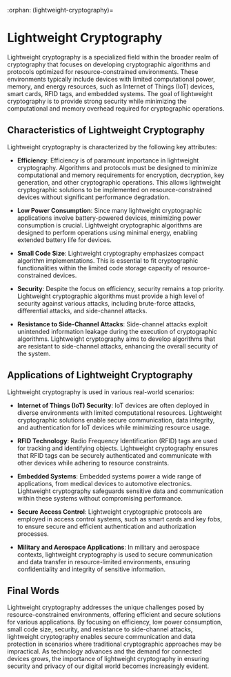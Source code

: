 :orphan:
(lightweight-cryptography)=

# Lightweight Cryptography

Lightweight cryptography is a specialized field within the broader realm of cryptography that focuses on developing cryptographic algorithms and protocols optimized for resource-constrained environments. These environments typically include devices with limited computational power, memory, and energy resources, such as Internet of Things (IoT) devices, smart cards, RFID tags, and embedded systems. The goal of lightweight cryptography is to provide strong security while minimizing the computational and memory overhead required for cryptographic operations.

## Characteristics of Lightweight Cryptography

Lightweight cryptography is characterized by the following key attributes:

- **Efficiency**:
  Efficiency is of paramount importance in lightweight cryptography. Algorithms and protocols must be designed to minimize computational and memory requirements for encryption, decryption, key generation, and other cryptographic operations. This allows lightweight cryptographic solutions to be implemented on resource-constrained devices without significant performance degradation.

- **Low Power Consumption**:
  Since many lightweight cryptographic applications involve battery-powered devices, minimizing power consumption is crucial. Lightweight cryptographic algorithms are designed to perform operations using minimal energy, enabling extended battery life for devices.

- **Small Code Size**:
  Lightweight cryptography emphasizes compact algorithm implementations. This is essential to fit cryptographic functionalities within the limited code storage capacity of resource-constrained devices.

-  **Security**:
  Despite the focus on efficiency, security remains a top priority. Lightweight cryptographic algorithms must provide a high level of security against various attacks, including brute-force attacks, differential attacks, and side-channel attacks.
  
- **Resistance to Side-Channel Attacks**:
  Side-channel attacks exploit unintended information leakage during the execution of cryptographic algorithms. Lightweight cryptography aims to develop algorithms that are resistant to side-channel attacks, enhancing the overall security of the system.

## Applications of Lightweight Cryptography

Lightweight cryptography is used in various real-world scenarios:

- **Internet of Things (IoT) Security**: IoT devices are often deployed in diverse environments with limited computational resources. Lightweight cryptographic solutions enable secure communication, data integrity, and authentication for IoT devices while minimizing resource usage.

- **RFID Technology**: Radio Frequency Identification (RFID) tags are used for tracking and identifying objects. Lightweight cryptography ensures that RFID tags can be securely authenticated and communicate with other devices while adhering to resource constraints.

- **Embedded Systems**: Embedded systems power a wide range of applications, from medical devices to automotive electronics. Lightweight cryptography safeguards sensitive data and communication within these systems without compromising performance.

- **Secure Access Control**: Lightweight cryptographic protocols are employed in access control systems, such as smart cards and key fobs, to ensure secure and efficient authentication and authorization processes.

- **Military and Aerospace Applications**: In military and aerospace contexts, lightweight cryptography is used to secure communication and data transfer in resource-limited environments, ensuring confidentiality and integrity of sensitive information.

## Final Words

Lightweight cryptography addresses the unique challenges posed by resource-constrained environments, offering efficient and secure solutions for various applications. By focusing on efficiency, low power consumption, small code size, security, and resistance to side-channel attacks, lightweight cryptography enables secure communication and data protection in scenarios where traditional cryptographic approaches may be impractical. As technology advances and the demand for connected devices grows, the importance of lightweight cryptography in ensuring security and privacy of our digital world becomes increasingly evident.